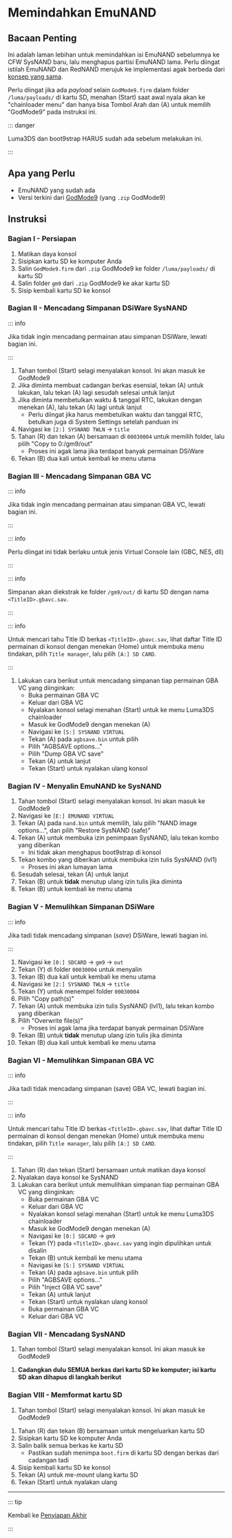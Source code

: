 # Memindahkan EmuNAND

## Bacaan Penting

Ini adalah laman lebihan untuk memindahkan isi EmuNAND sebelumnya ke CFW SysNAND baru, lalu menghapus partisi EmuNAND lama. Perlu diingat istilah EmuNAND dan RedNAND merujuk ke implementasi agak berbeda dari [konsep yang sama](http://3dbrew.org/wiki/NAND_Redirection).

Perlu diingat jika ada _payload_ selain `GodMode9.firm` dalam folder `/luma/payloads/` di kartu SD, menahan (Start) saat awal nyala akan ke "chainloader menu" dan hanya bisa Tombol Arah dan (A) untuk memilih "GodMode9" pada instruksi ini.

::: danger

Luma3DS dan boot9strap HARUS sudah ada sebelum melakukan ini.

:::

## Apa yang Perlu

- EmuNAND yang sudah ada
- Versi terkini dari [GodMode9](https://github.com/d0k3/GodMode9/releases/latest) (yang `.zip` GodMode9)

## Instruksi

### Bagian I - Persiapan

1. Matikan daya konsol
2. Sisipkan kartu SD ke komputer Anda
3. Salin `GodMode9.firm` dari `.zip` GodMode9 ke folder `/luma/payloads/` di kartu SD
4. Salin folder `gm9` dari `.zip` GodMode9 ke akar kartu SD
5. Sisip kembali kartu SD ke konsol

### Bagian II - Mencadang Simpanan DSiWare SysNAND

::: info

Jika tidak ingin mencadang permainan atau simpanan DSiWare, lewati bagian ini.

:::

1. Tahan tombol (Start) selagi menyalakan konsol. Ini akan masuk ke GodMode9
2. Jika diminta membuat cadangan berkas esensial, tekan (A) untuk lakukan, lalu tekan (A) lagi sesudah selesai untuk lanjut
3. Jika diminta membetulkan waktu & tanggal RTC, lakukan dengan menekan (A), lalu tekan (A) lagi untuk lanjut
   - Perlu diingat jika harus membetulkan waktu dan tanggal RTC, betulkan juga di System Settings setelah panduan ini
4. Navigasi ke `[2:] SYSNAND TWLN` -> `title`
5. Tahan (R) dan tekan (A) bersamaan di `00030004` untuk memilih folder, lalu pilih "Copy to 0:/gm9/out"
   - Proses ini agak lama jika terdapat banyak permainan DSiWare
6. Tekan (B) dua kali untuk kembali ke menu utama

### Bagian III - Mencadang Simpanan GBA VC

::: info

Jika tidak ingin mencadang permainan atau simpanan GBA VC, lewati bagian ini.

:::

::: info

Perlu diingat ini tidak berlaku untuk jenis Virtual Console lain (GBC, NES, dll)

:::

::: info

Simpanan akan diekstrak ke folder `/gm9/out/` di kartu SD dengan nama `<TitleID>.gbavc.sav`.

:::

::: info

Untuk mencari tahu Title ID berkas `<TitleID>.gbavc.sav`, lihat daftar Title ID permainan di konsol dengan menekan (Home) untuk membuka menu tindakan, pilih `Title manager`, lalu pilih `[A:] SD CARD`.

:::

1. Lakukan cara berikut untuk mencadang simpanan tiap permainan GBA VC yang diinginkan:
   - Buka permainan GBA VC
   - Keluar dari GBA VC
   - Nyalakan konsol selagi menahan (Start) untuk ke menu Luma3DS chainloader
   - Masuk ke GodMode9 dengan menekan (A)
   - Navigasi ke `[S:] SYSNAND VIRTUAL`
   - Tekan (A) pada `agbsave.bin` untuk pilih
   - Pilih "AGBSAVE options..."
   - Pilih "Dump GBA VC save"
   - Tekan (A) untuk lanjut
   - Tekan (Start) untuk nyalakan ulang konsol

### Bagian IV - Menyalin EmuNAND ke SysNAND

1. Tahan tombol (Start) selagi menyalakan konsol. Ini akan masuk ke GodMode9
2. Navigasi ke `[E:] EMUNAND VIRTUAL`
3. Tekan (A) pada `nand.bin` untuk memilih, lalu pilih "NAND image options...", dan pilih "Restore SysNAND (safe)"
4. Tekan (A) untuk membuka izin penimpaan SysNAND, lalu tekan kombo yang diberikan
   - Ini tidak akan menghapus boot9strap di konsol
5. Tekan kombo yang diberikan untuk membuka izin tulis SysNAND (lvl1)
   - Proses ini akan lumayan lama
6. Sesudah selesai, tekan (A) untuk lanjut
7. Tekan (B) untuk **tidak** menutup ulang izin tulis jika diminta
8. Tekan (B) untuk kembali ke menu utama

### Bagian V - Memulihkan Simpanan DSiWare

::: info

Jika tadi tidak mencadang simpanan (_save_) DSiWare, lewati bagian ini.

:::

1. Navigasi ke `[0:] SDCARD` -> `gm9` -> `out`
2. Tekan (Y) di folder `00030004` untuk menyalin
3. Tekan (B) dua kali untuk kembali ke menu utama
4. Navigasi ke `[2:] SYSNAND TWLN` -> `title`
5. Tekan (Y) untuk menempel folder `00030004`
6. Pilih "Copy path(s)"
7. Tekan (A) untuk membuka izin tulis SysNAND (lvl1), lalu tekan kombo yang diberikan
8. Pilih "Overwrite file(s)"
   - Proses ini agak lama jika terdapat banyak permainan DSiWare
9. Tekan (B) untuk **tidak** menutup ulang izin tulis jika diminta
10. Tekan (B) dua kali untuk kembali ke menu utama

### Bagian VI - Memulihkan Simpanan GBA VC

::: info

Jika tadi tidak mencadang simpanan (save) GBA VC, lewati bagian ini.

:::

::: info

Untuk mencari tahu Title ID berkas `<TitleID>.gbavc.sav`, lihat daftar Title ID permainan di konsol dengan menekan (Home) untuk membuka menu tindakan, pilih `Title manager`, lalu pilih `[A:] SD CARD`.

:::

1. Tahan (R) dan tekan (Start) bersamaan untuk matikan daya konsol
2. Nyalakan daya konsol ke SysNAND
3. Lakukan cara berikut untuk memulihkan simpanan tiap permainan GBA VC yang diinginkan:
   - Buka permainan GBA VC
   - Keluar dari GBA VC
   - Nyalakan konsol selagi menahan (Start) untuk ke menu Luma3DS chainloader
   - Masuk ke GodMode9 dengan menekan (A)
   - Navigasi ke `[0:] SDCARD` -> `gm9`
   - Tekan (Y) pada `<TitleID>.gbavc.sav` yang ingin dipulihkan untuk disalin
   - Tekan (B) untuk kembali ke menu utama
   - Navigasi ke `[S:] SYSNAND VIRTUAL`
   - Tekan (A) pada `agbsave.bin` untuk pilih
   - Pilih "AGBSAVE options..."
   - Pilih "Inject GBA VC save"
   - Tekan (A) untuk lanjut
   - Tekan (Start) untuk nyalakan ulang konsol
   - Buka permainan GBA VC
   - Keluar dari GBA VC

### Bagian VII - Mencadang SysNAND

1. Tahan tombol (Start) selagi menyalakan konsol. Ini akan masuk ke GodMode9

<!--@include: ./_include/nand-backup.md -->

1. **Cadangkan dulu SEMUA berkas dari kartu SD ke komputer; isi kartu SD akan dihapus di langkah berikut**

### Bagian VIII - Memformat kartu SD

1. Tahan tombol (Start) selagi menyalakan konsol. Ini akan masuk ke GodMode9

<!--@include: ./_include/format-sd-gm9.md -->

1. Tahan (R) dan tekan (B) bersamaan untuk mengeluarkan kartu SD
2. Sisipkan kartu SD ke komputer Anda
3. Salin balik semua berkas ke kartu SD
   - Pastikan sudah menimpa `boot.firm` di kartu SD dengan berkas dari cadangan tadi
4. Sisip kembali kartu SD ke konsol
5. Tekan (A) untuk me-_mount_ ulang kartu SD
6. Tekan (Start) untuk nyalakan ulang

___

::: tip

Kembali ke [Penyiapan Akhir](finalizing-setup)

:::
